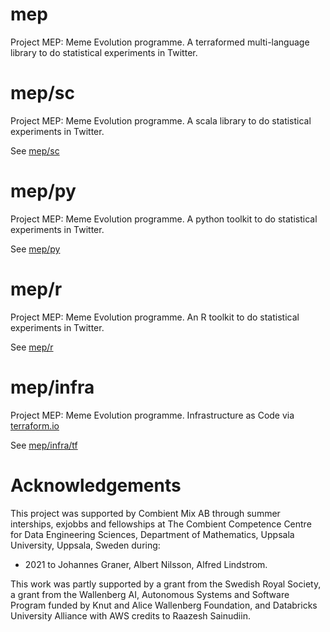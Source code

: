 # mep
Project MEP: Meme Evolution programme. A terraformed multi-language library to do statistical experiments in Twitter. 

# mep/sc
Project MEP: Meme Evolution programme. A scala library to do statistical experiments in Twitter. 

See [mep/sc](sc/)

# mep/py
Project MEP: Meme Evolution programme. A python toolkit to do statistical experiments in Twitter. 

See [mep/py](py/)

# mep/r
Project MEP: Meme Evolution programme. An R toolkit to do statistical experiments in Twitter. 

See [mep/r](r/)

# mep/infra
Project MEP: Meme Evolution programme. Infrastructure as Code via [terraform.io](https://www.terraform.io/) 

See [mep/infra/tf](infra/tf/)

# Acknowledgements

This project was supported by Combient Mix AB through summer interships, exjobbs and fellowships at 
The Combient Competence Centre for Data Engineering Sciences, Department of Mathematics, 
Uppsala University, Uppsala, Sweden during:

- 2021 to Johannes Graner, Albert Nilsson, Alfred Lindstrom.

This work was partly supported by a grant from the Swedish Royal Society, a grant from the Wallenberg
AI, Autonomous Systems and Software Program funded by Knut and Alice Wallenberg Foundation, and 
Databricks University Alliance with AWS credits to Raazesh Sainudiin.
